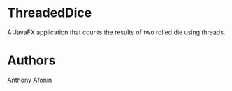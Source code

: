 # ThreadedDice
A JavaFX application that counts the results of two rolled die using threads.

# Authors

Anthony Afonin
